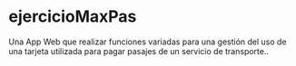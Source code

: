 # ejercicioMaxPas
Una App Web que realizar funciones variadas para una gestión del uso de una tarjeta utilizada para pagar pasajes de un servicio de transporte..
